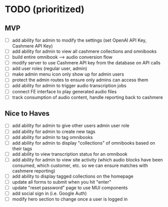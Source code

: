 # TODO (prioritized)

## MVP
- [ ] add ability for admin to modify the settings (set OpenAI API Key, Cashmere API Key)
- [ ] add ability for admin to view all cashmere collections and omnibooks
- [ ] build entire omnibook --> audio conversion flow
- [ ] modify server to use Cashmere API key from the database on API calls
- [ ] add user roles (regular user, admin)
- [ ] make admin menu icon only show up for admin users
- [ ] protect the admin routes to ensure only admins can access them
- [ ] add ability for admin to trigger audio transcription jobs
- [ ] connect FE interface to play generated audio files
- [ ] track consumption of audio content, handle reporting back to cashmere

## Nice to Haves
- [ ] add ability for admin to give other users admin user role
- [ ] add ability for admin to create new tags
- [ ] add ability for admin to tag omnibooks
- [ ] add ability for admin to display "collections" of omnibooks based on their tags
- [ ] add ability to view transcription status for an omnibook
- [ ] add ability for admin to view site activity (which audio blocks have been consumed, which customer, etc. so we can ensure matches with cashmere reporting)
- [ ] add ability to display tagged collections on the homepage
- [ ] update all forms to submit when you hit "enter"
- [ ] update "reset password" page to use MUI components
- [ ] add social sign in (i.e. Google Auth)
- [ ] modify hero section to change once a user is logged in
